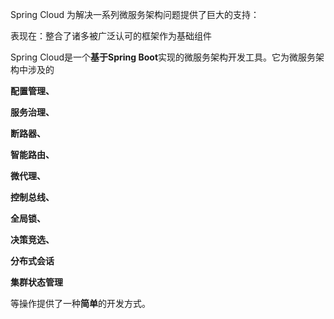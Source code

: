 Spring Cloud 为解决一系列微服务架构问题提供了巨大的支持：

表现在：整合了诸多被广泛认可的框架作为基础组件

Spring Cloud是一个**基于Spring Boot**实现的微服务架构开发工具。它为微服务架构中涉及的

**配置管理、**

**服务治理、**

**断路器、**

**智能路由、**

**微代理、**

**控制总线、**

**全局锁、**

**决策竞选、**

**分布式会话**

**集群状态管理**

等操作提供了一种**简单**的开发方式。

